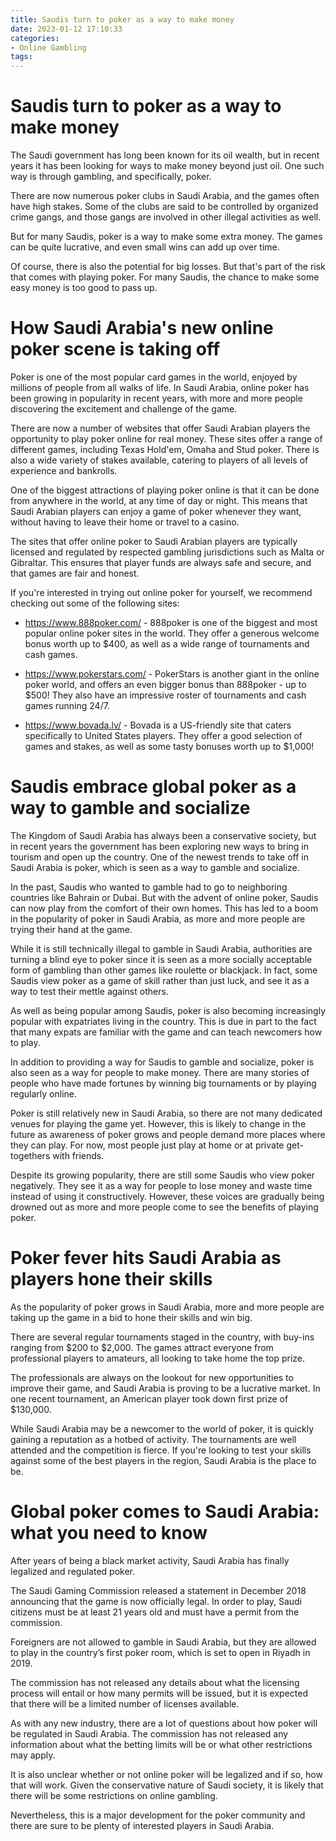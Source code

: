 ```yaml
---
title: Saudis turn to poker as a way to make money
date: 2023-01-12 17:10:33
categories:
- Online Gambling
tags:
---
```



#  Saudis turn to poker as a way to make money

The Saudi government has long been known for its oil wealth, but in recent years it has been looking for ways to make money beyond just oil. One such way is through gambling, and specifically, poker.

There are now numerous poker clubs in Saudi Arabia, and the games often have high stakes. Some of the clubs are said to be controlled by organized crime gangs, and those gangs are involved in other illegal activities as well.

But for many Saudis, poker is a way to make some extra money. The games can be quite lucrative, and even small wins can add up over time.

Of course, there is also the potential for big losses. But that's part of the risk that comes with playing poker. For many Saudis, the chance to make some easy money is too good to pass up.

#  How Saudi Arabia's new online poker scene is taking off

Poker is one of the most popular card games in the world, enjoyed by millions of people from all walks of life. In Saudi Arabia, online poker has been growing in popularity in recent years, with more and more people discovering the excitement and challenge of the game.

There are now a number of websites that offer Saudi Arabian players the opportunity to play poker online for real money. These sites offer a range of different games, including Texas Hold'em, Omaha and Stud poker. There is also a wide variety of stakes available, catering to players of all levels of experience and bankrolls.

One of the biggest attractions of playing poker online is that it can be done from anywhere in the world, at any time of day or night. This means that Saudi Arabian players can enjoy a game of poker whenever they want, without having to leave their home or travel to a casino.

The sites that offer online poker to Saudi Arabian players are typically licensed and regulated by respected gambling jurisdictions such as Malta or Gibraltar. This ensures that player funds are always safe and secure, and that games are fair and honest.

If you're interested in trying out online poker for yourself, we recommend checking out some of the following sites:

* https://www.888poker.com/ - 888poker is one of the biggest and most popular online poker sites in the world. They offer a generous welcome bonus worth up to $400, as well as a wide range of tournaments and cash games.

* https://www.pokerstars.com/ - PokerStars is another giant in the online poker world, and offers an even bigger bonus than 888poker - up to $500! They also have an impressive roster of tournaments and cash games running 24/7.

* https://www.bovada.lv/ - Bovada is a US-friendly site that caters specifically to United States players. They offer a good selection of games and stakes, as well as some tasty bonuses worth up to $1,000!

#  Saudis embrace global poker as a way to gamble and socialize

The Kingdom of Saudi Arabia has always been a conservative society, but in recent years the government has been exploring new ways to bring in tourism and open up the country. One of the newest trends to take off in Saudi Arabia is poker, which is seen as a way to gamble and socialize.

In the past, Saudis who wanted to gamble had to go to neighboring countries like Bahrain or Dubai. But with the advent of online poker, Saudis can now play from the comfort of their own homes. This has led to a boom in the popularity of poker in Saudi Arabia, as more and more people are trying their hand at the game.

While it is still technically illegal to gamble in Saudi Arabia, authorities are turning a blind eye to poker since it is seen as a more socially acceptable form of gambling than other games like roulette or blackjack. In fact, some Saudis view poker as a game of skill rather than just luck, and see it as a way to test their mettle against others.

As well as being popular among Saudis, poker is also becoming increasingly popular with expatriates living in the country. This is due in part to the fact that many expats are familiar with the game and can teach newcomers how to play.

In addition to providing a way for Saudis to gamble and socialize, poker is also seen as a way for people to make money. There are many stories of people who have made fortunes by winning big tournaments or by playing regularly online.

Poker is still relatively new in Saudi Arabia, so there are not many dedicated venues for playing the game yet. However, this is likely to change in the future as awareness of poker grows and people demand more places where they can play. For now, most people just play at home or at private get-togethers with friends.

Despite its growing popularity, there are still some Saudis who view poker negatively. They see it as a way for people to lose money and waste time instead of using it constructively. However, these voices are gradually being drowned out as more and more people come to see the benefits of playing poker.

#  Poker fever hits Saudi Arabia as players hone their skills

As the popularity of poker grows in Saudi Arabia, more and more people are taking up the game in a bid to hone their skills and win big.

There are several regular tournaments staged in the country, with buy-ins ranging from $200 to $2,000. The games attract everyone from professional players to amateurs, all looking to take home the top prize.

The professionals are always on the lookout for new opportunities to improve their game, and Saudi Arabia is proving to be a lucrative market. In one recent tournament, an American player took down first prize of $130,000.

While Saudi Arabia may be a newcomer to the world of poker, it is quickly gaining a reputation as a hotbed of activity. The tournaments are well attended and the competition is fierce. If you're looking to test your skills against some of the best players in the region, Saudi Arabia is the place to be.

#  Global poker comes to Saudi Arabia: what you need to know

After years of being a black market activity, Saudi Arabia has finally legalized and regulated poker.

The Saudi Gaming Commission released a statement in December 2018 announcing that the game is now officially legal. In order to play, Saudi citizens must be at least 21 years old and must have a permit from the commission.

Foreigners are not allowed to gamble in Saudi Arabia, but they are allowed to play in the country’s first poker room, which is set to open in Riyadh in 2019.

The commission has not released any details about what the licensing process will entail or how many permits will be issued, but it is expected that there will be a limited number of licenses available.

As with any new industry, there are a lot of questions about how poker will be regulated in Saudi Arabia. The commission has not released any information about what the betting limits will be or what other restrictions may apply.

It is also unclear whether or not online poker will be legalized and if so, how that will work. Given the conservative nature of Saudi society, it is likely that there will be some restrictions on online gambling.

Nevertheless, this is a major development for the poker community and there are sure to be plenty of interested players in Saudi Arabia.
